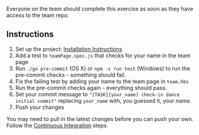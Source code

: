 Everyone on the team should complete this exercise as soon as they have access to the team repo.

## Instructions

1. Set up the project: [Installation Instructions](https://github.com/twlevelup/watch_edition/wiki/Installation)
2. Add a test to ```teamPage.spec.js``` that checks for your name in the team page
3. Run ```./go pre-commit``` (OS X) or ```npm -s run test``` (Windows) to run the pre-commit checks - something should fail.
4. Fix the failing test by adding your name to the team page in ```team.hbs```
5. Run the pre-commit checks again - everything should pass.
6. Set your commit message to ```"[TASK][your_name] check-in dance initial commit"``` replacing ```your_name``` with, you guessed it, your name.
7. Push your changes

You may need to pull in the latest changes before you can push your own. Follow the [Continuous Integration](https://github.com/twlevelup/watch_edition#continuous-integration) steps.
